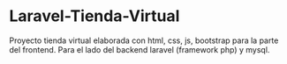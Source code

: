 # Laravel-Tienda-Virtual

Proyecto tienda virtual elaborada con html, css, js, bootstrap para la parte del frontend.
Para el lado del backend laravel (framework php) y mysql.
